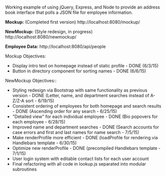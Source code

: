 Working example of using jQuery, Express, and Node to provide an address book interface that polls
a JSON file for employee information.

**Mockup:** (Completed first version)
http://localhost:8080/mockup/

**NewMockup:** (Style redesign, in progress)
http://localhost:8080/newmockup/

**Employee Data:**
http://localhost:8080/api/people

Mockup Objectives: 
* Display intro text on homepage instead of static profile - DONE (6/3/15)
* Button in directory component for sorting names - DONE (6/6/15)

NewMockup Objectives::
* Styling redesign via Bootstrap with same functionality as previous version - DONE (Letter, name, and department searches instead of A-Z/Z-A sort - 6/19/15)
* Consistent ordering of employees for both homepage and search results - DONE (Ascending order for any search - 6/25/15)
* "Detailed view" for each individual employee - DONE (Bio popovers for each employee - 6/28/15) 
* Improved name and department searches - DONE (Search accounts for case errors and first and last names for name search - 7/5/15)
* Make renderProfile more efficient - DONE (loadProfile for rendering via Handlebars template - 6/30/15)
* Optimize new renderProfile - DONE (precompiled Handlebars template - 7/1/15)
* User login system with editable contact lists for each user account
* Final refactoring with all code in lookup.js separated into modular subroutines


